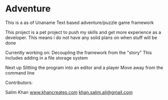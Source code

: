 # Adventure

This is a  as of Unaname Text based adventure/puzzle game framework

This project is a pet project to push my skills and get more experience as a developer. This means i do not have any solid plans on when stuff will be done

Currently working on: Decoupling the framework from the "story"
	This includes adding in a file storage system


Next up
	Slitting the program into an editor and a player
	Move away from the command line


 Contributors:

Salim Khan
	www.khancreates.com
	khan.salim.ali@gmail.com